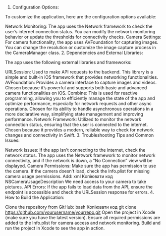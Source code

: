 1. Configuration Options:

To customize the application, here are the configuration options available:

Network Monitoring: The app uses the Network framework to check the user’s internet connection status. You can modify the network monitoring behavior or update the thresholds for connectivity checks.
Camera Settings: For camera functionality, the app uses AVFoundation for capturing images. You can change the resolution or customize the image capture process in the CameraManager class.
2. Dependencies and External Libraries:

The app uses the following external libraries and frameworks:

URLSession: Used to make API requests to the backend.
This library is a simple and built-in iOS framework that provides networking functionalities.
AVFoundation: Provides a camera interface to capture images and videos.
Chosen because it’s powerful and supports both basic and advanced camera functionalities on iOS.
Combine: This is used for reactive programming, allowing you to efficiently manage the state of the app and optimize performance, especially for network requests and other async operations.
Chosen for its ability to handle asynchronous operations in a more declarative way, simplifying state management and improving performance.
Network Framework: Utilized to monitor the network connection status, ensuring that the user is connected to the internet.
Chosen because it provides a modern, reliable way to check for network changes and connectivity in Swift.
3. Troubleshooting Tips and Common Issues:

Network Issues: If the app isn't connecting to the internet, check the network status. The app uses the Network framework to monitor network connectivity, and if the network is down, a “No Connection” view will be displayed.
Camera Permissions: Make sure the app has permission to use the camera. If the camera doesn't load, check the Info.plist for missing camera usage permissions. Add:
xml
Копіювати код
<key>NSCameraUsageDescription</key>
<string>We need access to your camera to take pictures.</string>
API Errors: If the app fails to load data from the API, ensure the endpoint is accessible and check the URLSession response for errors.
4. How to Build the Application:

Clone the repository from GitHub:
bash
Копіювати код
git clone https://github.com/yourusername/yourrepo.git
Open the project in Xcode (make sure you have the latest version).
Ensure all required permissions are added to the Info.plist for camera access and network monitoring.
Build and run the project in Xcode to see the app in action.
